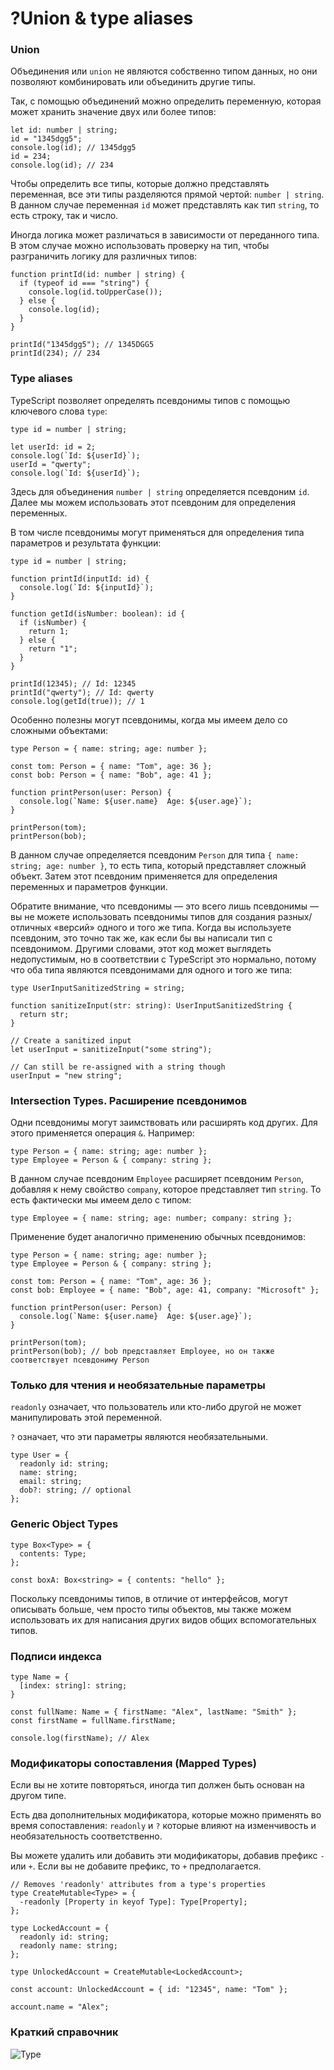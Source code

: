 # ?Union & type aliases

### Union

Объединения или `union` не являются собственно типом данных, но они позволяют комбинировать или объединить другие типы.

Так, с помощью объединений можно определить переменную, которая может хранить значение двух или более типов:

~~~
let id: number | string;
id = "1345dgg5";
console.log(id); // 1345dgg5
id = 234;
console.log(id); // 234
~~~

Чтобы определить все типы, которые должно представлять переменная, все эти типы разделяются прямой чертой: `number | string`. В данном случае переменная `id` может представлять как тип `string`, то есть строку, так и число.

Иногда логика может различаться в зависимости от переданного типа. В этом случае можно использовать проверку на тип, чтобы разграничить логику для различных типов:

~~~
function printId(id: number | string) {
  if (typeof id === "string") {
    console.log(id.toUpperCase());
  } else {
    console.log(id);
  }
}

printId("1345dgg5"); // 1345DGG5
printId(234); // 234
~~~

### Type aliases

TypeScript позволяет определять псевдонимы типов с помощью ключевого слова `type`:

~~~
type id = number | string;

let userId: id = 2;
console.log(`Id: ${userId}`);
userId = "qwerty";
console.log(`Id: ${userId}`);
~~~

Здесь для объединения `number | string` определяется псевдоним `id`. Далее мы можем использовать этот псевдоним для определения переменных.

В том числе псевдонимы могут применяться для определения типа параметров и результата функции:

~~~
type id = number | string;

function printId(inputId: id) {
  console.log(`Id: ${inputId}`);
}

function getId(isNumber: boolean): id {
  if (isNumber) {
    return 1;
  } else {
    return "1";
  }
}

printId(12345); // Id: 12345
printId("qwerty"); // Id: qwerty
console.log(getId(true)); // 1
~~~

Особенно полезны могут псевдонимы, когда мы имеем дело со сложными объектами:

~~~
type Person = { name: string; age: number };

const tom: Person = { name: "Tom", age: 36 };
const bob: Person = { name: "Bob", age: 41 };

function printPerson(user: Person) {
  console.log(`Name: ${user.name}  Age: ${user.age}`);
}

printPerson(tom);
printPerson(bob);
~~~

В данном случае определяется псевдоним `Person` для типа `{ name: string; age: number }`, то есть типа, который представляет сложный объект. Затем этот псевдоним применяется для определения переменных и параметров функции.

Обратите внимание, что псевдонимы — это всего лишь псевдонимы — вы не можете использовать псевдонимы типов для создания разных/отличных «версий» одного и того же типа. Когда вы используете псевдоним, это точно так же, как если бы вы написали тип с псевдонимом. Другими словами, этот код может выглядеть недопустимым, но в соответствии с TypeScript это нормально, потому что оба типа являются псевдонимами для одного и того же типа:

~~~
type UserInputSanitizedString = string;

function sanitizeInput(str: string): UserInputSanitizedString {
  return str;
}

// Create a sanitized input
let userInput = sanitizeInput("some string");

// Can still be re-assigned with a string though
userInput = "new string";
~~~

### Intersection Types. Расширение псевдонимов

Одни псевдонимы могут заимствовать или расширять код других. Для этого применяется операция `&`. Например:

~~~
type Person = { name: string; age: number };
type Employee = Person & { company: string };
~~~

В данном случае псевдоним `Employee` расширяет псевдоним `Person`, добавляя к нему свойство `company`, которое представляет тип `string`. То есть фактически мы имеем дело с типом:

~~~
type Employee = { name: string; age: number; company: string };
~~~

Применение будет аналогично применению обычных псевдонимов:

~~~
type Person = { name: string; age: number };
type Employee = Person & { company: string };

const tom: Person = { name: "Tom", age: 36 };
const bob: Employee = { name: "Bob", age: 41, company: "Microsoft" };

function printPerson(user: Person) {
  console.log(`Name: ${user.name}  Age: ${user.age}`);
}

printPerson(tom);
printPerson(bob); // bob представляет Employee, но он также соответствует псевдониму Person
~~~

### Только для чтения и необязательные параметры

`readonly` означает, что пользователь или кто-либо другой не может манипулировать этой переменной.

`?` означает, что эти параметры являются необязательными.

~~~
type User = {
  readonly id: string;
  name: string;
  email: string;
  dob?: string; // optional
};
~~~

### Generic Object Types

~~~
type Box<Type> = {
  contents: Type;
};

const boxA: Box<string> = { contents: "hello" };
~~~

Поскольку псевдонимы типов, в отличие от интерфейсов, могут описывать больше, чем просто типы объектов, мы также можем использовать их для написания других видов общих вспомогательных типов.

### Подписи индекса

~~~
type Name = {
  [index: string]: string;
}

const fullName: Name = { firstName: "Alex", lastName: "Smith" };
const firstName = fullName.firstName;

console.log(firstName); // Alex
~~~

### Модификаторы сопоставления (Mapped Types)

Если вы не хотите повторяться, иногда тип должен быть основан на другом типе.

Есть два дополнительных модификатора, которые можно применять во время сопоставления: `readonly` и `?` которые влияют на изменчивость и необязательность соответственно.

Вы можете удалить или добавить эти модификаторы, добавив префикс `-` или `+`. Если вы не добавите префикс, то `+` предполагается.

~~~
// Removes 'readonly' attributes from a type's properties
type CreateMutable<Type> = {
  -readonly [Property in keyof Type]: Type[Property];
};

type LockedAccount = {
  readonly id: string;
  readonly name: string;
};

type UnlockedAccount = CreateMutable<LockedAccount>;

const account: UnlockedAccount = { id: "12345", name: "Tom" };

account.name = "Alex";
~~~

### Краткий справочник

![Type](../images/types.png)
